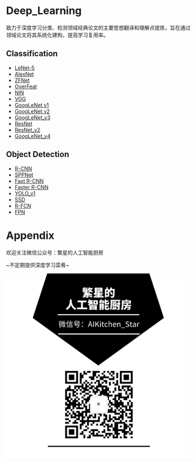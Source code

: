 # Deep_Learning
致力于深度学习分类、检测领域经典论文的主要思想翻译和理解点提炼，旨在通过领域论文将其系统化建构，提高学习复用率。



## Classification

* [LeNet-5](/Classification/LeNet-5/LeNet-5.md)
* [AlexNet](/Classification/AlexNet/AlexNet.md)
* [ZFNet](/Classification/ZFNet/ZFNet.md)
* [OverFeat](Classification/OverFeat/OverFeat.md)
* [NIN](Classification/NIN/NIN.md)
* [VGG](/Classification/VGG/VGG.md)
* [GoogLeNet v1](/Classification/GoogLeNet_v1/GoogLeNet_v1.md)
* [GoogLeNet v2](/Classification/GoogLeNet_v2/GoogLeNet_v2.md)
* [GoogLeNet_v3](/Classification/GoogLeNet_v3/GoogLeNet_v3.md)
* [ResNet](/Classification/ResNet/ResNet.md)
* [ResNet_v2](/Classification/ResNet_v2/ResNet_v2.md)
* [GoogLeNet_v4](/Classification/GoogLeNet_v4/GoogLeNet_v4.md)



## Object Detection

* [R-CNN](/Object_Detection/R-CNN/R-CNN.md)
* [SPPNet](/Object_Detection/SPPNet/SPPNet.md)
* [Fast R-CNN](/Object_Detection/Fast_R-CNN/Fast_R-CNN.md)
* [Faster R-CNN](/Object_Detection/Faster_R-CNN/Faster_R-CNN.md)
* [YOLO_v1](/Object_Detection/YOLO_v1/YOLO_v1.md)
* [SSD](/Object_Detection/SSD/SSD.md)
* [R-FCN](/Object_Detection/R-FCN/R-FCN.md)
* [FPN](/Object_Detection/FPN/FPN.md)



# Appendix

欢迎关注微信公众号：繁星的人工智能厨房

\~不定期提供深度学习菜肴\~

![微信公众号二维码](images/微信公众号二维码.png)

